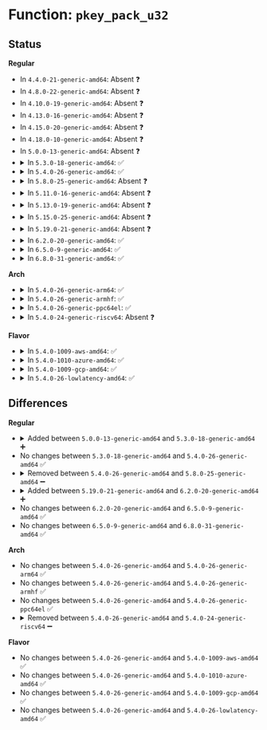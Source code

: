 # Function: <code>pkey_pack_u32</code>

## Status
<b>Regular</b>
<ul>
<li>
In <code>4.4.0-21-generic-amd64</code>: Absent ❓
</li>
<li>
In <code>4.8.0-22-generic-amd64</code>: Absent ❓
</li>
<li>
In <code>4.10.0-19-generic-amd64</code>: Absent ❓
</li>
<li>
In <code>4.13.0-16-generic-amd64</code>: Absent ❓
</li>
<li>
In <code>4.15.0-20-generic-amd64</code>: Absent ❓
</li>
<li>
In <code>4.18.0-10-generic-amd64</code>: Absent ❓
</li>
<li>
In <code>5.0.0-13-generic-amd64</code>: Absent ❓
</li>
<li>
<details>
<summary>In <code>5.3.0-18-generic-amd64</code>: ✅</summary>

```c
u8 * pkey_pack_u32(u8 * dst, u32 val)
```

```json
{
  "name": "pkey_pack_u32",
  "collision_type": "Unique Static",
  "inline_type": "No",
  "funcs": [
    {
      "addr": 18446744071583827488,
      "name": "pkey_pack_u32",
      "external": false,
      "loc": "crypto/asymmetric_keys/public_key.c:94",
      "file": "crypto/asymmetric_keys/public_key.c",
      "inline": "seen, unknown",
      "caller_inline": [],
      "caller_func": [
        "crypto/asymmetric_keys/public_key.c:public_key_verify_signature",
        "crypto/asymmetric_keys/public_key.c:public_key_verify_signature",
        "crypto/asymmetric_keys/public_key.c:software_key_eds_op",
        "crypto/asymmetric_keys/public_key.c:software_key_eds_op",
        "crypto/asymmetric_keys/public_key.c:software_key_query",
        "crypto/asymmetric_keys/public_key.c:software_key_query"
      ]
    }
  ],
  "symbols": [
    {
      "addr": 18446744071583827488,
      "name": "pkey_pack_u32",
      "section": ".text",
      "bind": "STB_LOCAL",
      "size": 17
    }
  ]
}
```
</details>
</li>
<li>
<details>
<summary>In <code>5.4.0-26-generic-amd64</code>: ✅</summary>

```c
u8 * pkey_pack_u32(u8 * dst, u32 val)
```

```json
{
  "name": "pkey_pack_u32",
  "collision_type": "Unique Static",
  "inline_type": "No",
  "funcs": [
    {
      "addr": 18446744071583929456,
      "name": "pkey_pack_u32",
      "external": false,
      "loc": "crypto/asymmetric_keys/public_key.c:94",
      "file": "crypto/asymmetric_keys/public_key.c",
      "inline": "seen, unknown",
      "caller_inline": [],
      "caller_func": [
        "crypto/asymmetric_keys/public_key.c:public_key_verify_signature",
        "crypto/asymmetric_keys/public_key.c:public_key_verify_signature",
        "crypto/asymmetric_keys/public_key.c:software_key_eds_op",
        "crypto/asymmetric_keys/public_key.c:software_key_eds_op",
        "crypto/asymmetric_keys/public_key.c:software_key_query",
        "crypto/asymmetric_keys/public_key.c:software_key_query"
      ]
    }
  ],
  "symbols": [
    {
      "addr": 18446744071583929456,
      "name": "pkey_pack_u32",
      "section": ".text",
      "bind": "STB_LOCAL",
      "size": 17
    }
  ]
}
```
</details>
</li>
<li>
<details>
<summary>In <code>5.8.0-25-generic-amd64</code>: Absent ❓</summary>

```json
{
  "name": "pkey_pack_u32",
  "collision_type": "Unique Static",
  "inline_type": "Full",
  "funcs": [
    {
      "addr": 18446744071584321899,
      "name": "pkey_pack_u32",
      "external": false,
      "loc": "crypto/asymmetric_keys/public_key.c:94",
      "file": "crypto/asymmetric_keys/public_key.c",
      "inline": "not declared, inlined",
      "caller_inline": [
        "crypto/asymmetric_keys/public_key.c:public_key_verify_signature",
        "crypto/asymmetric_keys/public_key.c:software_key_eds_op",
        "crypto/asymmetric_keys/public_key.c:software_key_query"
      ],
      "caller_func": []
    }
  ],
  "symbols": []
}
```
</details>
</li>
<li>
<details>
<summary>In <code>5.11.0-16-generic-amd64</code>: Absent ❓</summary>

```json
{
  "name": "pkey_pack_u32",
  "collision_type": "Unique Static",
  "inline_type": "Full",
  "funcs": [
    {
      "addr": 18446744071584440150,
      "name": "pkey_pack_u32",
      "external": false,
      "loc": "crypto/asymmetric_keys/public_key.c:96",
      "file": "crypto/asymmetric_keys/public_key.c",
      "inline": "not declared, inlined",
      "caller_inline": [
        "crypto/asymmetric_keys/public_key.c:public_key_verify_signature",
        "crypto/asymmetric_keys/public_key.c:software_key_eds_op",
        "crypto/asymmetric_keys/public_key.c:software_key_query"
      ],
      "caller_func": []
    }
  ],
  "symbols": []
}
```
</details>
</li>
<li>
<details>
<summary>In <code>5.13.0-19-generic-amd64</code>: Absent ❓</summary>

```json
{
  "name": "pkey_pack_u32",
  "collision_type": "Unique Static",
  "inline_type": "Full",
  "funcs": [
    {
      "addr": 18446744071584474818,
      "name": "pkey_pack_u32",
      "external": false,
      "loc": "crypto/asymmetric_keys/public_key.c:98",
      "file": "crypto/asymmetric_keys/public_key.c",
      "inline": "not declared, inlined",
      "caller_inline": [
        "crypto/asymmetric_keys/public_key.c:public_key_verify_signature",
        "crypto/asymmetric_keys/public_key.c:software_key_eds_op",
        "crypto/asymmetric_keys/public_key.c:software_key_query"
      ],
      "caller_func": []
    }
  ],
  "symbols": []
}
```
</details>
</li>
<li>
<details>
<summary>In <code>5.15.0-25-generic-amd64</code>: Absent ❓</summary>

```json
{
  "name": "pkey_pack_u32",
  "collision_type": "Unique Static",
  "inline_type": "Full",
  "funcs": [
    {
      "addr": 18446744071584872978,
      "name": "pkey_pack_u32",
      "external": false,
      "loc": "crypto/asymmetric_keys/public_key.c:98",
      "file": "crypto/asymmetric_keys/public_key.c",
      "inline": "not declared, inlined",
      "caller_inline": [
        "crypto/asymmetric_keys/public_key.c:public_key_verify_signature",
        "crypto/asymmetric_keys/public_key.c:software_key_eds_op",
        "crypto/asymmetric_keys/public_key.c:software_key_query"
      ],
      "caller_func": []
    }
  ],
  "symbols": []
}
```
</details>
</li>
<li>
<details>
<summary>In <code>5.19.0-21-generic-amd64</code>: Absent ❓</summary>

```json
{
  "name": "pkey_pack_u32",
  "collision_type": "Unique Static",
  "inline_type": "Full",
  "funcs": [
    {
      "addr": 18446744071585570660,
      "name": "pkey_pack_u32",
      "external": false,
      "loc": "crypto/asymmetric_keys/public_key.c:142",
      "file": "crypto/asymmetric_keys/public_key.c",
      "inline": "not declared, inlined",
      "caller_inline": [
        "crypto/asymmetric_keys/public_key.c:public_key_verify_signature",
        "crypto/asymmetric_keys/public_key.c:public_key_verify_signature",
        "crypto/asymmetric_keys/public_key.c:software_key_eds_op",
        "crypto/asymmetric_keys/public_key.c:software_key_eds_op",
        "crypto/asymmetric_keys/public_key.c:software_key_query",
        "crypto/asymmetric_keys/public_key.c:software_key_query"
      ],
      "caller_func": []
    }
  ],
  "symbols": []
}
```
</details>
</li>
<li>
<details>
<summary>In <code>6.2.0-20-generic-amd64</code>: ✅</summary>

```c
u8 * pkey_pack_u32(u8 * dst, u32 val)
```

```json
{
  "name": "pkey_pack_u32",
  "collision_type": "Unique Static",
  "inline_type": "No",
  "funcs": [
    {
      "addr": 18446744071586332784,
      "name": "pkey_pack_u32",
      "external": false,
      "loc": "crypto/asymmetric_keys/public_key.c:142",
      "file": "crypto/asymmetric_keys/public_key.c",
      "inline": "seen, unknown",
      "caller_inline": [],
      "caller_func": [
        "crypto/asymmetric_keys/public_key.c:public_key_verify_signature",
        "crypto/asymmetric_keys/public_key.c:public_key_verify_signature",
        "crypto/asymmetric_keys/public_key.c:software_key_eds_op",
        "crypto/asymmetric_keys/public_key.c:software_key_eds_op",
        "crypto/asymmetric_keys/public_key.c:software_key_query",
        "crypto/asymmetric_keys/public_key.c:software_key_query"
      ]
    }
  ],
  "symbols": [
    {
      "addr": 18446744071586332784,
      "name": "pkey_pack_u32",
      "section": ".text",
      "bind": "STB_LOCAL",
      "size": 25
    }
  ]
}
```
</details>
</li>
<li>
<details>
<summary>In <code>6.5.0-9-generic-amd64</code>: ✅</summary>

```c
u8 * pkey_pack_u32(u8 * dst, u32 val)
```

```json
{
  "name": "pkey_pack_u32",
  "collision_type": "Unique Static",
  "inline_type": "No",
  "funcs": [
    {
      "addr": 18446744071586579504,
      "name": "pkey_pack_u32",
      "external": false,
      "loc": "crypto/asymmetric_keys/public_key.c:149",
      "file": "crypto/asymmetric_keys/public_key.c",
      "inline": "seen, unknown",
      "caller_inline": [],
      "caller_func": [
        "crypto/asymmetric_keys/public_key.c:public_key_verify_signature",
        "crypto/asymmetric_keys/public_key.c:public_key_verify_signature",
        "crypto/asymmetric_keys/public_key.c:software_key_eds_op",
        "crypto/asymmetric_keys/public_key.c:software_key_eds_op",
        "crypto/asymmetric_keys/public_key.c:software_key_query",
        "crypto/asymmetric_keys/public_key.c:software_key_query"
      ]
    }
  ],
  "symbols": [
    {
      "addr": 18446744071586579504,
      "name": "pkey_pack_u32",
      "section": ".text",
      "bind": "STB_LOCAL",
      "size": 25
    }
  ]
}
```
</details>
</li>
<li>
<details>
<summary>In <code>6.8.0-31-generic-amd64</code>: ✅</summary>

```c
u8 * pkey_pack_u32(u8 * dst, u32 val)
```

```json
{
  "name": "pkey_pack_u32",
  "collision_type": "Unique Static",
  "inline_type": "No",
  "funcs": [
    {
      "addr": 18446744071586848144,
      "name": "pkey_pack_u32",
      "external": false,
      "loc": "crypto/asymmetric_keys/public_key.c:150",
      "file": "crypto/asymmetric_keys/public_key.c",
      "inline": "seen, unknown",
      "caller_inline": [],
      "caller_func": [
        "crypto/asymmetric_keys/public_key.c:public_key_verify_signature",
        "crypto/asymmetric_keys/public_key.c:public_key_verify_signature",
        "crypto/asymmetric_keys/public_key.c:software_key_eds_op",
        "crypto/asymmetric_keys/public_key.c:software_key_eds_op",
        "crypto/asymmetric_keys/public_key.c:software_key_query",
        "crypto/asymmetric_keys/public_key.c:software_key_query"
      ]
    }
  ],
  "symbols": [
    {
      "addr": 18446744071586848144,
      "name": "pkey_pack_u32",
      "section": ".text",
      "bind": "STB_LOCAL",
      "size": 25
    }
  ]
}
```
</details>
</li>
</ul>
<b>Arch</b>
<ul>
<li>
<details>
<summary>In <code>5.4.0-26-generic-arm64</code>: ✅</summary>

```c
u8 * pkey_pack_u32(u8 * dst, u32 val)
```

```json
{
  "name": "pkey_pack_u32",
  "collision_type": "Unique Static",
  "inline_type": "No",
  "funcs": [
    {
      "addr": 18446603336495748640,
      "name": "pkey_pack_u32",
      "external": false,
      "loc": "crypto/asymmetric_keys/public_key.c:94",
      "file": "crypto/asymmetric_keys/public_key.c",
      "inline": "seen, unknown",
      "caller_inline": [],
      "caller_func": [
        "crypto/asymmetric_keys/public_key.c:public_key_verify_signature",
        "crypto/asymmetric_keys/public_key.c:public_key_verify_signature",
        "crypto/asymmetric_keys/public_key.c:software_key_eds_op",
        "crypto/asymmetric_keys/public_key.c:software_key_eds_op",
        "crypto/asymmetric_keys/public_key.c:software_key_query",
        "crypto/asymmetric_keys/public_key.c:software_key_query"
      ]
    }
  ],
  "symbols": [
    {
      "addr": 18446603336495748640,
      "name": "pkey_pack_u32",
      "section": ".text",
      "bind": "STB_LOCAL",
      "size": 48
    }
  ]
}
```
</details>
</li>
<li>
<details>
<summary>In <code>5.4.0-26-generic-armhf</code>: ✅</summary>

```c
u8 * pkey_pack_u32(u8 * dst, u32 val)
```

```json
{
  "name": "pkey_pack_u32",
  "collision_type": "Unique Static",
  "inline_type": "No",
  "funcs": [
    {
      "addr": 3229101688,
      "name": "pkey_pack_u32",
      "external": false,
      "loc": "crypto/asymmetric_keys/public_key.c:94",
      "file": "crypto/asymmetric_keys/public_key.c",
      "inline": "seen, unknown",
      "caller_inline": [],
      "caller_func": [
        "crypto/asymmetric_keys/public_key.c:public_key_verify_signature",
        "crypto/asymmetric_keys/public_key.c:public_key_verify_signature",
        "crypto/asymmetric_keys/public_key.c:software_key_eds_op",
        "crypto/asymmetric_keys/public_key.c:software_key_eds_op",
        "crypto/asymmetric_keys/public_key.c:software_key_query",
        "crypto/asymmetric_keys/public_key.c:software_key_query"
      ]
    }
  ],
  "symbols": [
    {
      "addr": 3229101688,
      "name": "pkey_pack_u32",
      "section": ".text",
      "bind": "STB_LOCAL",
      "size": 28
    }
  ]
}
```
</details>
</li>
<li>
<details>
<summary>In <code>5.4.0-26-generic-ppc64el</code>: ✅</summary>

```c
u8 * pkey_pack_u32(u8 * dst, u32 val)
```

```json
{
  "name": "pkey_pack_u32",
  "collision_type": "Unique Static",
  "inline_type": "No",
  "funcs": [
    {
      "addr": 13835058055289911840,
      "name": "pkey_pack_u32",
      "external": false,
      "loc": "crypto/asymmetric_keys/public_key.c:94",
      "file": "crypto/asymmetric_keys/public_key.c",
      "inline": "seen, unknown",
      "caller_inline": [],
      "caller_func": [
        "crypto/asymmetric_keys/public_key.c:public_key_verify_signature",
        "crypto/asymmetric_keys/public_key.c:public_key_verify_signature",
        "crypto/asymmetric_keys/public_key.c:software_key_eds_op",
        "crypto/asymmetric_keys/public_key.c:software_key_eds_op",
        "crypto/asymmetric_keys/public_key.c:software_key_query",
        "crypto/asymmetric_keys/public_key.c:software_key_query"
      ]
    }
  ],
  "symbols": [
    {
      "addr": 13835058055289911840,
      "name": "pkey_pack_u32",
      "section": ".text",
      "bind": "STB_LOCAL",
      "size": 20
    }
  ]
}
```
</details>
</li>
<li>
<details>
<summary>In <code>5.4.0-24-generic-riscv64</code>: Absent ❓</summary>

```json
{
  "name": "pkey_pack_u32",
  "collision_type": "Unique Static",
  "inline_type": "Full",
  "funcs": [
    {
      "addr": 18446743936274897918,
      "name": "pkey_pack_u32",
      "external": false,
      "loc": "crypto/asymmetric_keys/public_key.c:94",
      "file": "crypto/asymmetric_keys/public_key.c",
      "inline": "not declared, inlined",
      "caller_inline": [
        "crypto/asymmetric_keys/public_key.c:public_key_verify_signature",
        "crypto/asymmetric_keys/public_key.c:public_key_verify_signature",
        "crypto/asymmetric_keys/public_key.c:software_key_eds_op",
        "crypto/asymmetric_keys/public_key.c:software_key_eds_op",
        "crypto/asymmetric_keys/public_key.c:software_key_query",
        "crypto/asymmetric_keys/public_key.c:software_key_query"
      ],
      "caller_func": []
    }
  ],
  "symbols": []
}
```
</details>
</li>
</ul>
<b>Flavor</b>
<ul>
<li>
<details>
<summary>In <code>5.4.0-1009-aws-amd64</code>: ✅</summary>

```c
u8 * pkey_pack_u32(u8 * dst, u32 val)
```

```json
{
  "name": "pkey_pack_u32",
  "collision_type": "Unique Static",
  "inline_type": "No",
  "funcs": [
    {
      "addr": 18446744071583898192,
      "name": "pkey_pack_u32",
      "external": false,
      "loc": "crypto/asymmetric_keys/public_key.c:94",
      "file": "crypto/asymmetric_keys/public_key.c",
      "inline": "seen, unknown",
      "caller_inline": [],
      "caller_func": [
        "crypto/asymmetric_keys/public_key.c:public_key_verify_signature",
        "crypto/asymmetric_keys/public_key.c:public_key_verify_signature",
        "crypto/asymmetric_keys/public_key.c:software_key_eds_op",
        "crypto/asymmetric_keys/public_key.c:software_key_eds_op",
        "crypto/asymmetric_keys/public_key.c:software_key_query",
        "crypto/asymmetric_keys/public_key.c:software_key_query"
      ]
    }
  ],
  "symbols": [
    {
      "addr": 18446744071583898192,
      "name": "pkey_pack_u32",
      "section": ".text",
      "bind": "STB_LOCAL",
      "size": 17
    }
  ]
}
```
</details>
</li>
<li>
<details>
<summary>In <code>5.4.0-1010-azure-amd64</code>: ✅</summary>

```c
u8 * pkey_pack_u32(u8 * dst, u32 val)
```

```json
{
  "name": "pkey_pack_u32",
  "collision_type": "Unique Static",
  "inline_type": "No",
  "funcs": [
    {
      "addr": 18446744071583835248,
      "name": "pkey_pack_u32",
      "external": false,
      "loc": "crypto/asymmetric_keys/public_key.c:94",
      "file": "crypto/asymmetric_keys/public_key.c",
      "inline": "seen, unknown",
      "caller_inline": [],
      "caller_func": [
        "crypto/asymmetric_keys/public_key.c:public_key_verify_signature",
        "crypto/asymmetric_keys/public_key.c:public_key_verify_signature",
        "crypto/asymmetric_keys/public_key.c:software_key_eds_op",
        "crypto/asymmetric_keys/public_key.c:software_key_eds_op",
        "crypto/asymmetric_keys/public_key.c:software_key_query",
        "crypto/asymmetric_keys/public_key.c:software_key_query"
      ]
    }
  ],
  "symbols": [
    {
      "addr": 18446744071583835248,
      "name": "pkey_pack_u32",
      "section": ".text",
      "bind": "STB_LOCAL",
      "size": 17
    }
  ]
}
```
</details>
</li>
<li>
<details>
<summary>In <code>5.4.0-1009-gcp-amd64</code>: ✅</summary>

```c
u8 * pkey_pack_u32(u8 * dst, u32 val)
```

```json
{
  "name": "pkey_pack_u32",
  "collision_type": "Unique Static",
  "inline_type": "No",
  "funcs": [
    {
      "addr": 18446744071583881952,
      "name": "pkey_pack_u32",
      "external": false,
      "loc": "crypto/asymmetric_keys/public_key.c:94",
      "file": "crypto/asymmetric_keys/public_key.c",
      "inline": "seen, unknown",
      "caller_inline": [],
      "caller_func": [
        "crypto/asymmetric_keys/public_key.c:public_key_verify_signature",
        "crypto/asymmetric_keys/public_key.c:public_key_verify_signature",
        "crypto/asymmetric_keys/public_key.c:software_key_eds_op",
        "crypto/asymmetric_keys/public_key.c:software_key_eds_op",
        "crypto/asymmetric_keys/public_key.c:software_key_query",
        "crypto/asymmetric_keys/public_key.c:software_key_query"
      ]
    }
  ],
  "symbols": [
    {
      "addr": 18446744071583881952,
      "name": "pkey_pack_u32",
      "section": ".text",
      "bind": "STB_LOCAL",
      "size": 17
    }
  ]
}
```
</details>
</li>
<li>
<details>
<summary>In <code>5.4.0-26-lowlatency-amd64</code>: ✅</summary>

```c
u8 * pkey_pack_u32(u8 * dst, u32 val)
```

```json
{
  "name": "pkey_pack_u32",
  "collision_type": "Unique Static",
  "inline_type": "No",
  "funcs": [
    {
      "addr": 18446744071583983024,
      "name": "pkey_pack_u32",
      "external": false,
      "loc": "crypto/asymmetric_keys/public_key.c:94",
      "file": "crypto/asymmetric_keys/public_key.c",
      "inline": "seen, unknown",
      "caller_inline": [],
      "caller_func": [
        "crypto/asymmetric_keys/public_key.c:public_key_verify_signature",
        "crypto/asymmetric_keys/public_key.c:public_key_verify_signature",
        "crypto/asymmetric_keys/public_key.c:software_key_eds_op",
        "crypto/asymmetric_keys/public_key.c:software_key_eds_op",
        "crypto/asymmetric_keys/public_key.c:software_key_query",
        "crypto/asymmetric_keys/public_key.c:software_key_query"
      ]
    }
  ],
  "symbols": [
    {
      "addr": 18446744071583983024,
      "name": "pkey_pack_u32",
      "section": ".text",
      "bind": "STB_LOCAL",
      "size": 17
    }
  ]
}
```
</details>
</li>
</ul>

## Differences
<b>Regular</b>
<ul>
<li>
<details>
<summary>Added between <code>5.0.0-13-generic-amd64</code> and <code>5.3.0-18-generic-amd64</code> ➕</summary>

```c
u8 * pkey_pack_u32(u8 * dst, u32 val)
```
</details>
</li>
<li>
No changes between <code>5.3.0-18-generic-amd64</code> and <code>5.4.0-26-generic-amd64</code> ✅
</li>
<li>
<details>
<summary>Removed between <code>5.4.0-26-generic-amd64</code> and <code>5.8.0-25-generic-amd64</code> ➖</summary>

```c
u8 * pkey_pack_u32(u8 * dst, u32 val)
```
</details>
</li>
<li>
<details>
<summary>Added between <code>5.19.0-21-generic-amd64</code> and <code>6.2.0-20-generic-amd64</code> ➕</summary>

```c
u8 * pkey_pack_u32(u8 * dst, u32 val)
```
</details>
</li>
<li>
No changes between <code>6.2.0-20-generic-amd64</code> and <code>6.5.0-9-generic-amd64</code> ✅
</li>
<li>
No changes between <code>6.5.0-9-generic-amd64</code> and <code>6.8.0-31-generic-amd64</code> ✅
</li>
</ul>
<b>Arch</b>
<ul>
<li>
No changes between <code>5.4.0-26-generic-amd64</code> and <code>5.4.0-26-generic-arm64</code> ✅
</li>
<li>
No changes between <code>5.4.0-26-generic-amd64</code> and <code>5.4.0-26-generic-armhf</code> ✅
</li>
<li>
No changes between <code>5.4.0-26-generic-amd64</code> and <code>5.4.0-26-generic-ppc64el</code> ✅
</li>
<li>
<details>
<summary>Removed between <code>5.4.0-26-generic-amd64</code> and <code>5.4.0-24-generic-riscv64</code> ➖</summary>

```c
u8 * pkey_pack_u32(u8 * dst, u32 val)
```
</details>
</li>
</ul>
<b>Flavor</b>
<ul>
<li>
No changes between <code>5.4.0-26-generic-amd64</code> and <code>5.4.0-1009-aws-amd64</code> ✅
</li>
<li>
No changes between <code>5.4.0-26-generic-amd64</code> and <code>5.4.0-1010-azure-amd64</code> ✅
</li>
<li>
No changes between <code>5.4.0-26-generic-amd64</code> and <code>5.4.0-1009-gcp-amd64</code> ✅
</li>
<li>
No changes between <code>5.4.0-26-generic-amd64</code> and <code>5.4.0-26-lowlatency-amd64</code> ✅
</li>
</ul>
